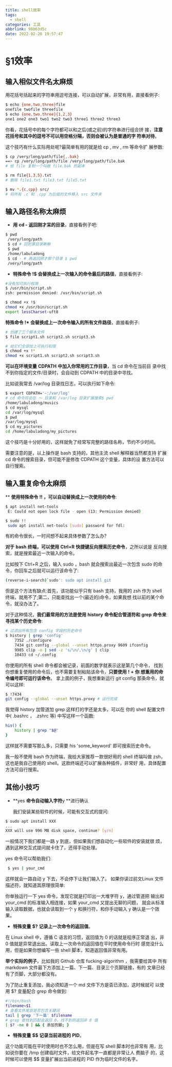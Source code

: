 ```yaml
---
title: shell效率
tags:
  - shell
categories: 工具
abbrlink: 98b63d5c
date: 2022-02-28 19:57:47
---
```


# §1效率

## **输入相似文件名太麻烦**

用花括号括起来的字符串用逗号连接，可以自动扩展，非常有用，直接看例子:

```bash
$ echo {one,two,three}file
onefile twofile threefile
$ echo {one,two,three}{1,2,3}
one1 one2 one3 two1 two2 two3 three1 three2 three3
```

你看，花括号中的每个字符都可以和之后(或之前)的字符串进行组合拼 接，**注意花括号和其中的逗号不可以用空格分隔，否则会被认为是普通的字 符串对待**。

这个技巧有什么实际用处呢?最简单有用的就是给 cp , mv , rm 等命令扩 展参数:

```bash
$ cp /very/long/path/file{,.bak}
==> cp /very/long/path/file /very/long/path/file.bak
# 给 file 复制一个叫做 file.bak 的副本

$ rm file{1,3,5}.txt
# 删除 file1.txt file3.txt file5.txt

$ mv *.{c,cpp} src/
# 将所有 .c 和 .cpp 为后缀的文件移入 src 文件夹
```

## **输入路径名称太麻烦**

- **用** **cd -** **返回刚才呆的目录**，直接看例子吧:

```bash
$ pwd
 /very/long/path
 $ cd # 回到家目录瞅瞅
 $ pwd
 /home/labuladong
 $ cd - # 再返回刚才那个目录 $ pwd
 /very/long/path
```

- **特殊命令** **!$** **会替换成上一次输入的命令最后的路径**，直接看例子:

```bash
#没有加可执行权限
$ /usr/bin/script.sh
zsh: permission denied: /usr/bin/script.sh

$ chmod +x !$
chmod +x /usr/bin/script.sh
export lessCharset-uft8
```

**特殊命令** **!\*** **会替换成上一次命令输入的所有文件路径**，直接看例子:

```BASH
# 创建了三个脚本文件
$ file script1.sh script2.sh script3.sh

# 给它们全部加上可执行权限
$ chmod +x !*
chmod +x script1.sh script2.sh script3.sh
```

**可以在环境变量** **CDPATH** **中加入你常用的工作目录**，当 cd 命令在当前目 录中找不到你指定的文件/目录时，会自动到 CDPATH 中的目录中寻找。

比如说我常去 /var/log 目录找日志，可以执行如下命令:

```bash
$ export CDPATH='~:/var/log'
# cd 命令将会在 〜 目录和 /var/log 目录扩展搜索$ pwd
/home/labuladong/musics
$ cd mysql
cd /var/log/mysql
$ pwd
/var/log/mysql
$ cd my_pictures
cd /home/labuladong/my_pictures
```

这个技巧是十分好用的，这样就免了经常写完整的路径名称，节约不少时间。

需要注意的是，以上操作是 bash 支持的，其他主流 shell 解释器当然都支持 扩展 cd 命令的搜索目录，但可能不是修改 CDPATH 这个变量，具体的设 置方法可以自行搜索。

## 输入重复命令太麻烦

** **使用特殊命令** **!!** **，可以自动替换成上一次使用的命令**:

```bash
$ apt install net-tools
 E: Could not open lock file - open (13: Permission denied)

$ sudo !!
 sudo apt install net-tools [sudo] password for fdl:
```

有的命令很⻓，一时间想不起来具体参数了怎么办?

**对于** **bash** **终端，可以使用** **Ctrl+R** **快捷键反向搜索历史命令**，之所以说是 反向搜索，就是搜索最近一次输入的命令。

比如按下 Ctrl+R 之后，输入 sudo ，bash 就会搜索出最近一次包含 sudo 的命令，你回⻋之后就可以运行该命令了:

```bash
(reverse-i-search)`sudo': sudo apt install git
```

但是这个方法有缺点:首先，该功能似乎只有 bash 支持，我用的 zsh 作为 shell 终端，就用不了;第二，只能查找出一个(最近的)命令，如果我想 找以前的某个命令，就没办法了。

对于这种情况，**我们最常用的方法是使用** **history** **命令配合管道符和** **grep** **命令来寻找某个历史命令**:

```bash
# 过滤出所有包含 config 字段的历史命令
$ history | grep 'config'
	7352 ./configure
	7434 git config --global --unset https.proxy 9609 ifconfig
	9985 clip -o | sed -z 's/\n/,\n/g' | clip
	10433 cd ~/.config
```

你使用的所有 shell 命令都会被记录，前面的数字就表示这是第几个命令， 找到你想重复使用的命令后，也不需要复制粘贴该命令，**只要使用** **!** **+** **你 想重用的命令编号即可运行该命令**。
拿上面的例子，我想重新运行 git config 那条命令，就可以这样:

```bash
$ !7434
git config --global --unset https.proxy # 运行完成
```

我觉得 history 加管道加 grep 这样打的字还是太多，可以在 你的 shell 配置文件中( .bashrc ， .zshrc 等) 中写这样一个函数:

```bash
his() {
	history | grep "$@"
}
```

这样就不需要写那么多，只需要 his 'some_keyword' 即可搜索历史命令。

我一般不使用 bash 作为终端，我给大家推荐一款很好用的 shell 终端叫做 zsh，这也是我自己使用的 shell。这款终端还可以扩展各种插件，非常好 用，具体配置方法可自行搜索。

## 其他小技巧

- **yes **命令自动输入字符**y **进行确认

  我们安装某些软件的时候，可能有交互式的提问:

```bash
$ sudo apt install XXX
...
XXX will use 996 MB disk space, continue? [y/n]
```

一般情况下我们都是一路 y 到底，但如果我们想自动化一些软件的安装就很 烦，遇到这种交互式提问就卡住了，还得手动处理。

yes 命令可以帮助我们:

```bash
 $ yes | your_cmd
```

这样就会一路自动 y 下去，不会停下让我们输入了。 如果你读过前文Linux 文件描述符，就知道其原理很简单:

你单独运行一下 yes 命令，发现它就是打印出一大堆字符 y，通过管道把 输出和 your_cmd 的标准输入相连接，如果 your_cmd 又提出无聊的问题， 就会从标准输入读取数据，也就会读取到一个 y 和换行符，和你手动输入 y 确认是一个效果。

- **特殊变量** **$?** **记录上一次命令的返回值**。

在 Linux shell 中，遵循 C 语言的习惯，返回值为 0 的话就是程序正常退 出，非 0 值就是异常退出出。读取上一次命令的返回值在平时使用命令行时 感觉没什么用，但是如果你想编写一些 shell 脚本，知道返回值非常有用。

**举个实际的例子**，比如我的 Github 仓库 fucking-algorithm ，我需要给其中 所有 markdown 文件最下方添加上一篇、下一篇、目录三个⻚脚链接，有的 文章已经有了⻚脚，大部分都没有。

为了防止重复添加，我必须知道一个 md 文件下方是否已添加，这时候就可 以使用 $? 变量配合 grep 命令做到:

```bash
#!/bin/bash
filename=$1
# 查看文件尾部是否包含关键词
tail | grep '下一篇' $filename
# grep 查找到匹配会返回 0，找不到则返回非 0 值
[ $? -ne 0 ] && { 添加⻚脚; }
```

- **特殊变量** **$$** **记录当前进程的** **PID**。

这个功能可能在平时使用时也不怎么用，但是在写 shell 脚本时也非常有 用，比如说你要在 /tmp 创建临时文件，给文件起名字一直都是非常让人 费脑子 的，这时候可以使用 $$ 变量扩展出当前进程的 PID 作为临时文件的名字。

